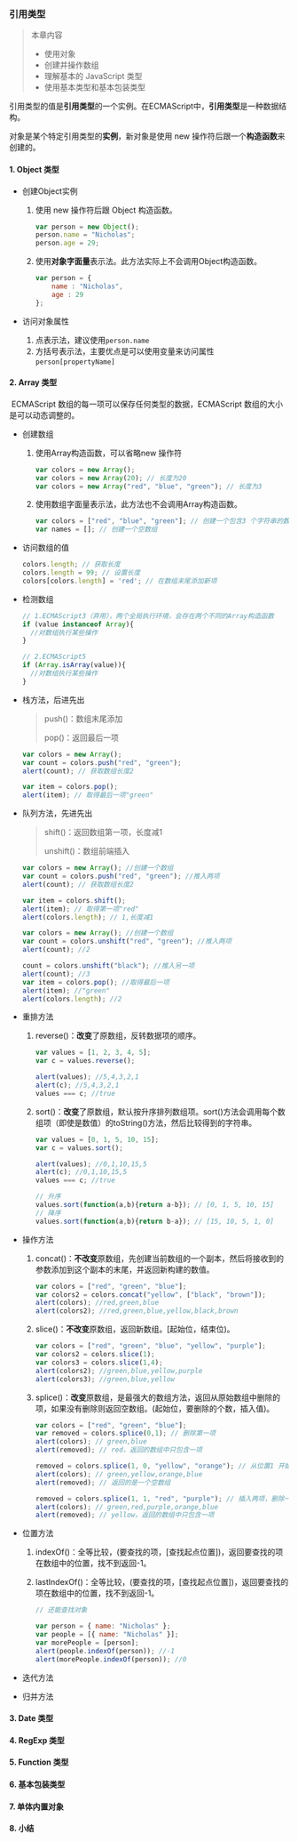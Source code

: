 ### 引用类型

> 本章内容
>
> - 使用对象
> - 创建并操作数组
> - 理解基本的 JavaScript 类型
> - 使用基本类型和基本包装类型

​	引用类型的值是**引用类型**的一个实例。在ECMAScript中，**引用类型**是一种数据结构。

对象是某个特定引用类型的**实例**，新对象是使用 new 操作符后跟一个**构造函数**来创建的。

#### 1. Object 类型

- 创建Object实例

  1. 使用 new 操作符后跟 Object 构造函数。

     ```JavaScript
     var person = new Object();
     person.name = "Nicholas";
     person.age = 29;
     ```

  2. 使用**对象字面量**表示法。此方法实际上不会调用Object构造函数。

     ```JavaScript
     var person = {
         name : "Nicholas",
         age : 29
     };
     ```

- 访问对象属性

  1. 点表示法，建议使用`person.name`
  2. 方括号表示法，主要优点是可以使用变量来访问属性`person[propertyName]`

#### 2. Array 类型

​	ECMAScript 数组的每一项可以保存任何类型的数据，ECMAScript 数组的大小是可以动态调整的。

- 创建数组

  1. 使用Array构造函数，可以省略new 操作符

     ```javascript
     var colors = new Array();
     var colors = new Array(20); // 长度为20
     var colors = new Array("red", "blue", "green"); // 长度为3
     ```

  2. 使用数组字面量表示法，此方法也不会调用Array构造函数。

     ```javascript
     var colors = ["red", "blue", "green"]; // 创建一个包含3 个字符串的数组
     var names = []; // 创建一个空数组
     ```

- 访问数组的值

  ```javascript
  colors.length; // 获取长度
  colors.length = 99; // 设置长度
  colors[colors.length] = 'red'; // 在数组末尾添加新项
  ```

- 检测数组

  ```javascript
  // 1.ECMAScript3（弃用），两个全局执行环境，会存在两个不同的Array构造函数
  if (value instanceof Array){
  	//对数组执行某些操作
  }
  
  // 2.ECMAScript5
  if (Array.isArray(value)){
  	//对数组执行某些操作
  }
  ```

- 栈方法，后进先出

  > push()：数组末尾添加
  >
  > pop()：返回最后一项

  ```javascript
  var colors = new Array(); 
  var count = colors.push("red", "green");
  alert(count); // 获取数组长度2
  
  var item = colors.pop(); 
  alert(item); // 取得最后一项"green"
  ```

- 队列方法，先进先出

  > shift()：返回数组第一项，长度减1
  >
  > unshift()：数组前端插入

  ```javascript
  var colors = new Array(); //创建一个数组
  var count = colors.push("red", "green"); //推入两项
  alert(count); // 获取数组长度2
  
  var item = colors.shift();
  alert(item); // 取得第一项"red"
  alert(colors.length); // 1,长度减1
  
  var colors = new Array(); //创建一个数组
  var count = colors.unshift("red", "green"); //推入两项
  alert(count); //2
  
  count = colors.unshift("black"); //推入另一项
  alert(count); //3
  var item = colors.pop(); //取得最后一项
  alert(item); //"green"
  alert(colors.length); //2
  ```

- 重排方法

  1. reverse()：**改变**了原数组，反转数据项的顺序。

     ```javascript
     var values = [1, 2, 3, 4, 5];
     var c = values.reverse();
     
     alert(values); //5,4,3,2,1
     alert(c); //5,4,3,2,1
     values === c; //true
     ```

  2. sort()：**改变**了原数组，默认按升序排列数组项。sort()方法会调用每个数组项（即使是数值）的toString()方法，然后比较得到的字符串。

     ```javascript
     var values = [0, 1, 5, 10, 15];
     var c = values.sort();
     
     alert(values); //0,1,10,15,5
     alert(c); //0,1,10,15,5
     values === c; //true
     
     // 升序
     values.sort(function(a,b){return a-b}); // [0, 1, 5, 10, 15]
     // 降序
     values.sort(function(a,b){return b-a}); // [15, 10, 5, 1, 0]
     ```

- 操作方法

  1. concat()：**不改变**原数组，先创建当前数组的一个副本，然后将接收到的参数添加到这个副本的末尾，并返回新构建的数值。

     ```javascript
     var colors = ["red", "green", "blue"];
     var colors2 = colors.concat("yellow", ["black", "brown"]);
     alert(colors); //red,green,blue
     alert(colors2); //red,green,blue,yellow,black,brown
     ```

  2. slice()：**不改变**原数组，返回新数组。[起始位，结束位)。

     ```javascript
     var colors = ["red", "green", "blue", "yellow", "purple"];
     var colors2 = colors.slice(1);
     var colors3 = colors.slice(1,4);
     alert(colors2); //green,blue,yellow,purple
     alert(colors3); //green,blue,yellow
     ```

  3. splice()：**改变**原数组，是最强大的数组方法，返回从原始数组中删除的项，如果没有删除则返回空数组。(起始位，要删除的个数，插入值)。

     ```javascript
     var colors = ["red", "green", "blue"];
     var removed = colors.splice(0,1); // 删除第一项
     alert(colors); // green,blue
     alert(removed); // red，返回的数组中只包含一项
     
     removed = colors.splice(1, 0, "yellow", "orange"); // 从位置1 开始插入两项
     alert(colors); // green,yellow,orange,blue
     alert(removed); // 返回的是一个空数组
     
     removed = colors.splice(1, 1, "red", "purple"); // 插入两项，删除一项
     alert(colors); // green,red,purple,orange,blue
     alert(removed); // yellow，返回的数组中只包含一项
     ```

- 位置方法

  1. indexOf()：全等比较，(要查找的项，[查找起点位置])，返回要查找的项在数组中的位置，找不到返回-1。

  2. lastIndexOf()：全等比较，(要查找的项，[查找起点位置])，返回要查找的项在数组中的位置，找不到返回-1。

     ```javascript
     // 还能查找对象
     
     var person = { name: "Nicholas" };
     var people = [{ name: "Nicholas" }];
     var morePeople = [person];
     alert(people.indexOf(person)); //-1
     alert(morePeople.indexOf(person)); //0
     ```

- 迭代方法

- 归并方法


#### 3. Date 类型

#### 4. RegExp 类型

#### 5. Function 类型

#### 6. 基本包装类型

#### 7. 单体内置对象

#### 8. 小结
